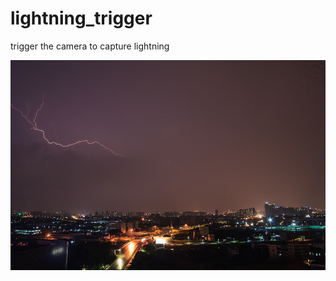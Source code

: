 # lightning_trigger
trigger the camera to capture lightning

![Captured Lightning](https://raw.githubusercontent.com/trlsmax/lightning_trigger/master/captured_lightning.jpg)
